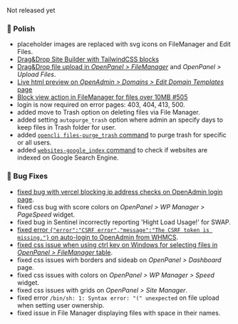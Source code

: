 Not released yet

### 💅 Polish
- placeholder images are replaced with svg icons on FileManager and Edit Files.
- [Drag&Drop Site Builder with TailwindCSS blocks](https://i.postimg.cc/3rwh6Kp8/2025-06-02-14-54.png)
- [Drag&Drop file upload in *OpenPanel > FileManager*](https://i.postimg.cc/RSDpS9yV/2025-06-02-14-49.png) and *OpenPanel > Upload Files*.
- [Live html preview on *OpenAdmin > Domains > Edit Domain Templates* page](https://i.postimg.cc/0j7nCVmX/25c1a2d63b4132.gif)
- [Block view action in FileManager for files over 10MB #505](https://github.com/stefanpejcic/OpenPanel/issues/505)
- login is now required on error pages: 403, 404, 413, 500.
- added move to Trash option on deleting files via File Manager.
- added setting `autopurge_trash` option where admin an specify days to keep files in Trash folder for user.
- added [`opencli files-purge_trash` command](https://dev.openpanel.com/cli/files.html#Purge-Trash) to purge trash for specific or all users.
- added [`websites-google_index` command](https://dev.openpanel.com/cli/websites.html#Google-Index) to check if websites are indexed on Google Search Engine.

### 🐛 Bug Fixes
- [fixed bug with vercel blocking ip address checks on OpenAdmin login page](https://i.postimg.cc/hGLQtNLG/2025-06-02-17-29.png).
- fixed css bug with score colors on *OpenPanel > WP Manager > PageSpeed* widget.
- fixed bug in Sentinel incorrectly reporting 'Hight Load Usage!' for SWAP.
- [fixed error `{"error":"CSRF error","message":"The CSRF token is missing."}` on auto-login to OpenAdmin from WHMCS](https://i.postimg.cc/q7xgTyrh/2025-06-02-17-31.png).
- [fixed css issue when using ctrl key on Windows for selecting files in *OpenPanel > FileManager* table](https://i.postimg.cc/QN7746YS/2025-06-02-18-18.png).
- fixed css issues wirh borders and sideab on *OpenPanel > Dashboard* page.
- fixed css issues with colors on *OpenPanel > WP Manager > Speed* widget.
- fixed css issues with grids on *OpenPanel > Site Manager*.
- fixed error `/bin/sh: 1: Syntax error: "(" unexpected` on file upload when setting user ownership.
- fixed issue in File Manager displaying files with space in their names.
